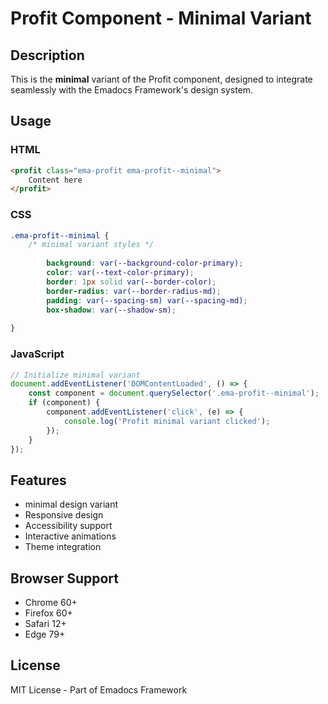 # Profit Component - Minimal Variant

## Description
This is the **minimal** variant of the Profit component, designed to integrate seamlessly with the Emadocs Framework's design system.

## Usage

### HTML
```html
<profit class="ema-profit ema-profit--minimal">
    Content here
</profit>
```

### CSS
```css
.ema-profit--minimal {
    /* minimal variant styles */
    
        background: var(--background-color-primary);
        color: var(--text-color-primary);
        border: 1px solid var(--border-color);
        border-radius: var(--border-radius-md);
        padding: var(--spacing-sm) var(--spacing-md);
        box-shadow: var(--shadow-sm);
    
}
```

### JavaScript
```javascript
// Initialize minimal variant
document.addEventListener('DOMContentLoaded', () => {
    const component = document.querySelector('.ema-profit--minimal');
    if (component) {
        component.addEventListener('click', (e) => {
            console.log('Profit minimal variant clicked');
        });
    }
});
```

## Features
- minimal design variant
- Responsive design
- Accessibility support
- Interactive animations
- Theme integration

## Browser Support
- Chrome 60+
- Firefox 60+
- Safari 12+
- Edge 79+

## License
MIT License - Part of Emadocs Framework
